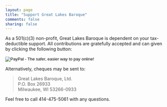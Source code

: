 ```yaml
---
layout: page
title: "Support Great Lakes Baroque"
comments: false
sharing: false
---
```


As a 501\(c\)(3) non-profit, Great Lakes Baroque is dependent on your tax-deductible support. All contributions are gratefully accepted and can given by clicking the following button:

<form action="https://www.paypal.com/cgi-bin/webscr" method="post" target="_top">
<input type="hidden" name="cmd" value="_s-xclick">
<input type="hidden" name="hosted_button_id" value="2QX5FYZJ83SDA">
<input type="image" src="https://www.paypalobjects.com/en_US/i/btn/btn_donateCC_LG.gif" border="0" name="submit" alt="PayPal - The safer, easier way to pay online!">
<img alt="" border="0" src="https://www.paypalobjects.com/en_US/i/scr/pixel.gif" width="1" height="1">
</form>


Alternatively, cheques may be sent to:

<blockquote>
Great Lakes Baroque, Ltd.<br/>
P.O. Box 26933<br/>
Milwaukee, WI  53266-0933
</blockquote>

Feel free to call 414-475-5061 with any questions.
